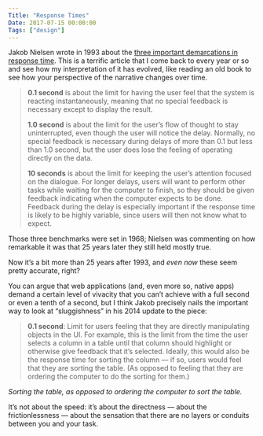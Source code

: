 ```yaml
---
Title: "Response Times"
Date: 2017-07-15 00:00:00
Tags: ["design"]
---
```


<p>Jakob Nielsen wrote in 1993 about the <a href="https://www.nngroup.com/articles/response-times-3-important-limits/">three important demarcations in response time</a>.  This is a terrific article that I come back to every year or so and see how my interpretation of it has evolved, like reading an old book to see how your perspective of the narrative changes over time.</p>


<blockquote>
<p><strong>0.1 second</strong> is about the limit for having the user feel that the system is reacting instantaneously, meaning that no special feedback is necessary except to display the result.</p>
<p><strong>1.0 second</strong> is about the limit for the user’s flow of thought to stay uninterrupted, even though the user will notice the delay. Normally, no special feedback is necessary during delays of more than 0.1 but less than 1.0 second, but the user does lose the feeling of operating directly on the data.</p>
<p><strong>10 seconds</strong> is about the limit for keeping the user’s attention focused on the dialogue. For longer delays, users will want to perform other tasks while waiting for the computer to finish, so they should be given feedback indicating when the computer expects to be done. Feedback during the delay is especially important if the response time is likely to be highly variable, since users will then not know what to expect.</p>
</blockquote>


<p>Those three benchmarks were set in 1968; Nielsen was commenting on how remarkable it was that 25 years later they still held mostly true.</p>

<!--more-->


<p>Now it’s a bit more than 25 years after 1993, and <em>even now</em> these seem pretty accurate, right?</p>


<p>You can argue that web applications (and, even more so, native apps) demand a certain level of vivacity that you can’t achieve with a full second or even a tenth of a second, but I think Jakob precisely nails the important way to look at “sluggishness” in his 2014 update to the piece:</p>


<blockquote>
<p><strong>0.1 second</strong>: Limit for users feeling that they are directly manipulating objects in the UI. For example, this is the limit from the time the user selects a column in a table until that column should highlight or otherwise give feedback that it’s selected. Ideally, this would also be the response time for sorting the column — if so, users would feel that they are sorting the table. (As opposed to feeling that they are ordering the computer to do the sorting for them.)</p>
</blockquote>


<p><em>Sorting the table, as opposed to ordering the computer to sort the table.</em></p>


<p>It’s not about the speed: it’s about the directness — about the frictionlessness — about the sensation that there are no layers or conduits between you and your task.</p>


<p></p>
	